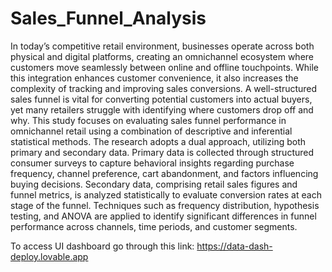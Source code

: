 # Sales_Funnel_Analysis

In today’s competitive retail environment, businesses operate across both physical and digital platforms, creating an omnichannel ecosystem where customers move seamlessly between online and offline touchpoints. While this integration enhances customer convenience, it also increases the complexity of tracking and improving sales conversions. A well-structured sales funnel is vital for converting potential customers into actual buyers, yet many retailers struggle with identifying where customers drop off and why. This study focuses on evaluating sales funnel performance in omnichannel retail using a combination of descriptive and inferential statistical methods. The research adopts a dual approach, utilizing both primary and secondary data. Primary data is collected through structured consumer surveys to capture behavioral insights regarding purchase frequency, channel preference, cart abandonment, and factors influencing buying decisions. Secondary data, comprising retail sales figures and funnel metrics, is analyzed statistically to evaluate conversion rates at each stage of the funnel. Techniques such as frequency distribution, hypothesis testing, and ANOVA are applied to identify significant differences in funnel performance across channels, time periods, and customer segments.

To access UI dashboard go through this link: https://data-dash-deploy.lovable.app
